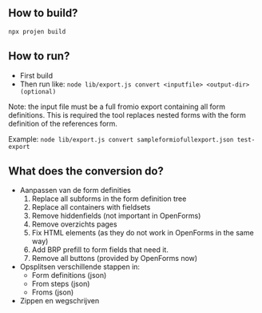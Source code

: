 ## How to build?
`npx projen build`

## How to run?
- First build
- Then run like: `node lib/export.js convert <inputfile> <output-dir> (optional)`

Note: the input file must be a full fromio export containing all form definitions. This is required the tool replaces nested forms with the form definition of the references form.

Example:
```node lib/export.js convert sampleformiofullexport.json test-export```


## What does the conversion do?
- Aanpassen van de form definities
  1. Replace all subforms in the form definition tree
  2. Replace all containers with fieldsets
  3. Remove hiddenfields (not important in OpenForms)
  4. Remove overzichts pages
  5. Fix HTML elements (as they do not work in OpenForms in the same way)
  6. Add BRP prefill to form fields that need it.
  7. Remove all buttons (provided by OpenForms now)
- Opsplitsen verschillende stappen in:
  - Form definitions (json)
  - From steps (json)
  - Froms (json)
- Zippen en wegschrijven